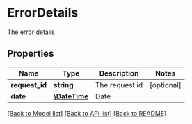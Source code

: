 # ErrorDetails

The error details

## Properties
Name | Type | Description | Notes
---- | ---- | ----------- | -----
**request_id** | **string** | The request id | [optional] 
**date** | [**\DateTime**](\DateTime.md) | Date | 

[[Back to Model list]](../../README.md#documentation-for-models) [[Back to API list]](../../README.md#documentation-for-api-endpoints) [[Back to README]](../../README.md)


